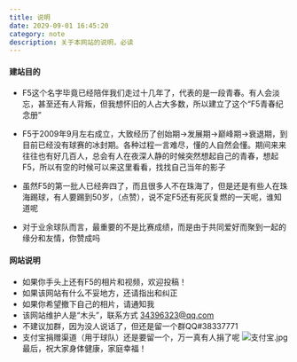 ```yaml
---
title: 说明
date: 2029-09-01 16:45:20
category: note
description: 关于本网站的说明，必读
---
```


#### 建站目的

- F5这个名字毕竟已经陪伴我们走过十几年了，代表的是一段青春。有人会淡忘，甚至还有人背叛，但我想怀旧的人占大多数，所以建立了这个“F5青春纪念册”

- F5于2009年9月左右成立，大致经历了创始期→发展期→巅峰期→衰退期，到目前已经没有球赛的冰封期。各种过程一言难尽，懂的人自然会懂。期间来来往往也有好几百人，总会有人在夜深人静的时候突然想起自己的青春，想起F5，所以有空的时候可以来这里看看，找找自己当年的影子

- 虽然F5的第一批人已经奔四了，而且很多人不在珠海了，但是还是有些人在珠海踢球，有人要踢到50岁，（点赞），说不定F5还有死灰复燃的一天呢，谁知道呢

- 对于业余球队而言，最重要的不是比赛成绩，而是由于共同爱好而聚到一起的缘分和友情，你赞成吗

  

#### 网站说明

- 如果你手头上还有F5的相片和视频，欢迎投稿！
- 如果该网站有什么不妥地方，还请指出和纠正
- 如果你希望撤下自己的相片，请通知我
- 该网站维护人是“木头”，联系方式 34396323@qq.com
- 不建议加群，因为没人说话了，但还是留一个群QQ#38337771
- 支付宝捐赠渠道（用于球队）还是要留一个，万一真有人捐了呢
![支付宝.jpg](http://ppd8ewq3a.bkt.clouddn.com/支付宝.jpg)
最后，祝大家身体健康，家庭幸福！
